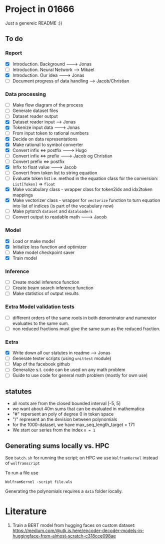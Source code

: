 # Project in 01666

Just a genereic README :))

## To do
### Report

- [X] Introduction. Background ---> Jonas
- [ ] Introduction. Neural Network --> Mikael 
- [X] Introduction. Our idea ---> Jonas
- [ ] Document progress of data handling --> Jacob/Christian

### Data processing
- [ ] Make flow diagram of the process
- [ ] Generate dataset files
- [ ] Dataset reader output
- [X] Dataset reader input --> Jonas
- [X] Tokenize input data ---> Jonas
- [ ] From input token to rational numbers 
- [X] Decide on data representations
- [X] Make rational to symbol converter
- [X] Convert infix <=> postfix ---> Hugo
- [ ] Convert infix <=> prefix ---> Jacob og Christian
- [ ] Convert prefix <=> postfix
- [X] Infix to float value ---> Jacob
- [ ] Convert from token list to string equation
- [ ] Evaluate token list i.e. method in the equation class for the conversion: `List[Token]` => `float`
- [X] Make vocabulary class - wrapper class for token2idx and idx2token mappings
- [X] Make vectorizer class - wrapper for `vectorize` function to turn equation into list of indices (is part of the vocabulary now)
- [ ] Make pytorch `dataset` and `dataloaders`
- [ ] Convert output to readable math ---> Jacob

### Model
- [X] Load or make model
- [X] Initialize loss function and optimizer
- [ ] Make model checkpoint saver
- [X] Train model

### Inference
- [ ] Create model inference function
- [ ] Create beam search inference function
- [ ] Make statistics of output results

### Extra Model validation tests
- [ ] different orders of the same roots in both denominator and numerator evaluates to the same sum.
- [ ] non reduced fractions must give the same sum as the reduced fraction.

### Extra
- [X] Write down all our statutes in readme --> Jonas
- [ ] Generate tester scripts (using `unittest` module)
- [ ] Map of the facebook github
- [ ] Generalize s.t. code can be used on any math problem
- [ ] Guide to use code for general math problem (mostly for own use)

## statutes
- all roots are from the closed bounded interval [-5, 5]
- we want about 40m sums that can be evaluated in mathematica 
- "#" repersent an poly of degree 0 in token space
- "/" represent an the devision between polynomials
- for the 1000-dataset, we have max_seq_length_target = 171
- We start our series from the index `n = 1`

## Generating sums locally vs. HPC
See `batch.sh` for running the script; on HPC we use `WolframKernel` instead of `wolframscript`

To run a file use

```
WolframKernel -script file.wls
```

Generating the polynomials requires a `data` folder locally. 


# Literature
1. Train a BERT model from hugging faces on custom dataset: https://medium.com/@utk.is.here/encoder-decoder-models-in-huggingface-from-almost-scratch-c318cce098ae





